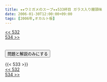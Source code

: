```yaml
---
title: ★★ウミガメのスープ★★533杯目 ガラス入り饅頭味
date: 2006-01-30T12:00:00+09:00
tags: [2006年,オカルト板]
---
```

<div class="th_left"><a href="../532"><< 532</a></div>
<div class="th_right"><a href="../534">534 >></a></div>
<br><br>
<script src="../../js/cupsoup.js"></script>
<form>
<input type="button" value="問題と解説のみにする" onClick="toggleCupsoup()">
</form>
{{< 533 >}}
<div class="th_left"><a href="../532"><< 532</a></div>
<div class="th_right"><a href="../534">534 >></a></div>